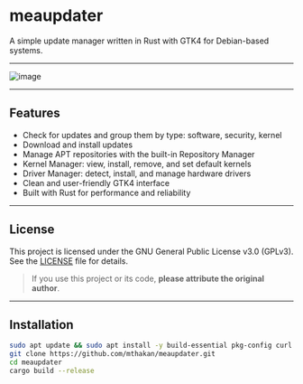 # meaupdater
A simple update manager written in Rust with GTK4 for Debian-based systems.

---

![image](https://github.com/user-attachments/assets/1a530c99-6be8-4404-87c6-88406be9d561)

---

## Features

- Check for updates and group them by type: software, security, kernel
- Download and install updates
- Manage APT repositories with the built-in Repository Manager
- Kernel Manager: view, install, remove, and set default kernels
- Driver Manager: detect, install, and manage hardware drivers
- Clean and user-friendly GTK4 interface
- Built with Rust for performance and reliability

---

## License

This project is licensed under the GNU General Public License v3.0 (GPLv3).  
See the [LICENSE](https://www.gnu.org/licenses/gpl-3.0.en.html) file for details.
> If you use this project or its code, **please attribute the original author**.
---

## Installation 
```sh
sudo apt update && sudo apt install -y build-essential pkg-config curl git libgtk-3-dev libglib2.0-dev libpango1.0-dev libgdk-pixbuf2.0-dev libatk1.0-dev libadwaita-1-dev libgraphene-1.0-dev
git clone https://github.com/mthakan/meaupdater.git
cd meaupdater
cargo build --release
